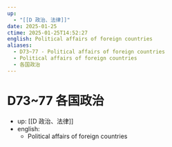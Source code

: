```yaml
---
up:
  - "[[D 政治、法律]]"
date: 2025-01-25
ctime: 2025-01-25T14:52:27
english: Political affairs of foreign countries
aliases:
  - D73~77 - Political affairs of foreign countries
  - Political affairs of foreign countries
  - 各国政治
---
```


# D73~77 各国政治

- up: [[D 政治、法律]]
- english:
	- Political affairs of foreign countries
